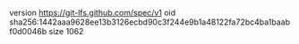 version https://git-lfs.github.com/spec/v1
oid sha256:1442aaa9628ee13b3126ecbd90c3f244e9b1a48122fa72bc4ba1baabf0d0046b
size 1062
